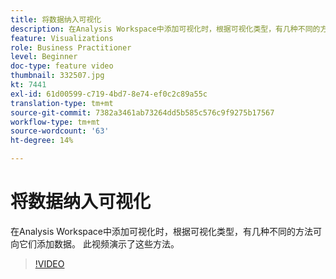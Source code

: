 ```yaml
---
title: 将数据纳入可视化
description: 在Analysis Workspace中添加可视化时，根据可视化类型，有几种不同的方法可向它们添加数据。 此视频演示了这些方法。
feature: Visualizations
role: Business Practitioner
level: Beginner
doc-type: feature video
thumbnail: 332507.jpg
kt: 7441
exl-id: 61d00599-c719-4bd7-8e74-ef0c2c89a55c
translation-type: tm+mt
source-git-commit: 7382a3461ab73264dd5b585c576c9f9275b17567
workflow-type: tm+mt
source-wordcount: '63'
ht-degree: 14%

---
```


# 将数据纳入可视化

在Analysis Workspace中添加可视化时，根据可视化类型，有几种不同的方法可向它们添加数据。 此视频演示了这些方法。

>[!VIDEO](https://video.tv.adobe.com/v/332507/?quality=12&learn=on)
